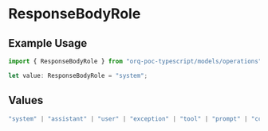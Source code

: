 # ResponseBodyRole

## Example Usage

```typescript
import { ResponseBodyRole } from "orq-poc-typescript/models/operations";

let value: ResponseBodyRole = "system";
```

## Values

```typescript
"system" | "assistant" | "user" | "exception" | "tool" | "prompt" | "correction" | "expected_output"
```